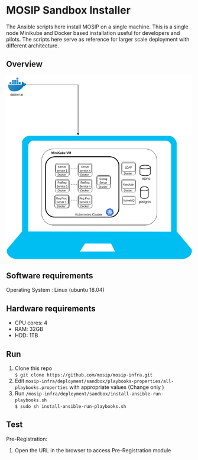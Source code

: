 # MOSIP Sandbox Installer
  
The Ansible scripts here install MOSIP on a single machine. This is a single node Minikube and Docker based installation useful for developers and pilots. The scripts here serve as reference for larger scale deployment with different architecture.

## Overview
![](images/sandbox-overview.png)

## Software requirements
Operating System : Linux (ubuntu 18.04)

## Hardware requirements
* CPU cores: 4
* RAM: 32GB
* HDD: 1TB

## Run
1. Clone this repo  
`$ git clone https://github.com/mosip/mosip-infra.git`
1. Edit `mosip-infra/deployment/sandbox/playbooks-properties/all-playbooks.properties` with appropriate values (Change only <ToBeReplaced>)
1. Run `/mosip-infra/deployment/sandbox/install-ansible-run-playbooks.sh`     
`$ sudo sh install-ansible-run-playbooks.sh`

## Test
Pre-Registration:
1. Open the URL <TODO> in the browser to access Pre-Registration module
